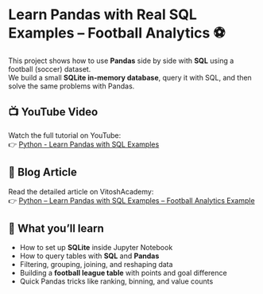 # Learn Pandas with Real SQL Examples – Football Analytics ⚽  

This project shows how to use **Pandas** side by side with **SQL** using a football (soccer) dataset.  
We build a small **SQLite in-memory database**, query it with SQL, and then solve the same problems with Pandas.  

## 📺 YouTube Video  
Watch the full tutorial on YouTube:  
👉 [Python - Learn Pandas with SQL Examples](https://youtu.be/U0lbBaHFAEM)  

## 📝 Blog Article  
Read the detailed article on VitoshAcademy:  
👉 [Python – Learn Pandas with SQL Examples – Football Analytics Example](https://www.vitoshacademy.com/python-learn-pandas-with-sql-examples/)  

## 🔑 What you’ll learn
- How to set up **SQLite** inside Jupyter Notebook  
- How to query tables with **SQL** and **Pandas**  
- Filtering, grouping, joining, and reshaping data  
- Building a **football league table** with points and goal difference  
- Quick Pandas tricks like ranking, binning, and value counts  

